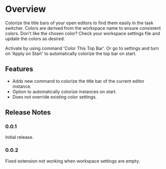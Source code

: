 # Overview

Colorize the title bars of your open editors to find them easily in the task switcher. Colors are derived from the workspace name to ensure consistent colors. Don't like the chosen color? Check your workspace settings file and update the colors as desired.

Activate by using command 'Color This Top Bar'. Or go to settings and turn on 'Apply on Start' to automatically colorize the top bar on start.

## Features

* Adds new command to colorize the title bar of the current editor instance.
* Option to automatically colorize instances on start.
* Does not override existing color settings.

## Release Notes

### 0.0.1

Initial release.

### 0.0.2

Fixed extension not working when workspace settings are empty.